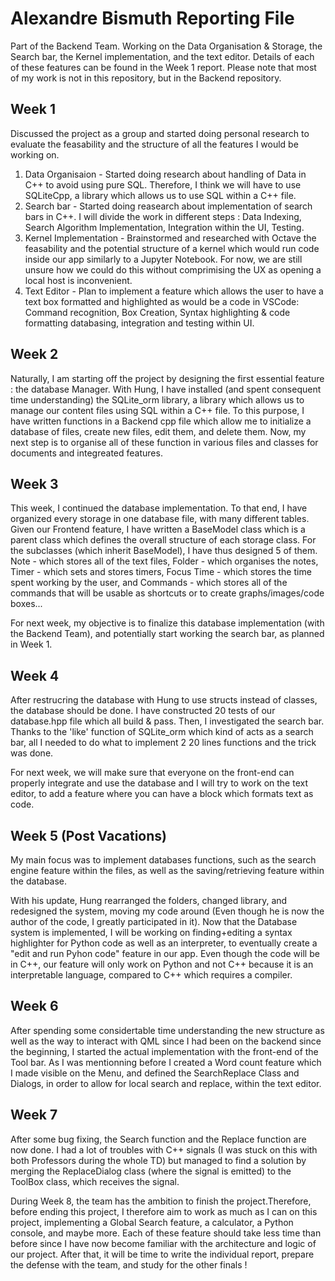# Alexandre Bismuth Reporting File

Part of the Backend Team. Working on the Data Organisation & Storage, the Search bar, the Kernel implementation, and the text editor. Details of each of these features can be found in the Week 1 report. Please note that most of my work is not in this repository, but in the Backend repository.

## Week 1

Discussed the project as a group and started doing personal research to evaluate the feasability and the structure of all the features I would be working on.

1. Data Organisaion - Started doing research about handling of Data in C++ to avoid using pure SQL. Therefore, I think we will have to use SQLiteCpp, a library which allows us to use SQL within a C++ file.
2. Search bar - Started doing reasearch about implementation of search bars in C++. I will divide the work in different steps : Data Indexing, Search Algorithm Implementation, Integration within the UI, Testing.
3. Kernel Implementation - Brainstormed and researched with Octave the feasability and the potential structure of a kernel which would run code inside our app similarly to a Jupyter Notebook. For now, we are still unsure how we could do this without comprimising the UX as opening a local host is inconvenient.
4. Text Editor - Plan to implement a feature which allows the user to have a text box formatted and highlighted as would be a code in VSCode: Command recognition, Box Creation, Syntax highlighting & code formatting databasing, integration and testing within UI.

## Week 2

Naturally, I am starting off the project by designing the first essential feature : the database Manager. With Hung, I have installed (and spent consequent time understanding) the SQLite_orm library, a library which allows us to manage our content files using SQL within a C++ file. To this purpose, I have written functions in a Backend cpp file which allow me to initialize a database of files, create new files, edit them, and delete them. Now, my next step is to organise all of these function in various files and classes for documents and integreated features.

## Week 3

This week, I continued the database implementation. To that end, I have organized every storage in one database file, with many different tables. Given our Frontend feature, I have written a BaseModel class which is a parent class which defines the overall structure of each storage class. For the subclasses (which inherit BaseModel), I have thus designed 5 of them. Note - which stores all of the text files, Folder - which organises the notes, Timer - which sets and stores timers, Focus Time - which stores the time spent working by the user, and Commands - which stores all of the commands that will be usable as shortcuts or to create graphs/images/code boxes...

For next week, my objective is to finalize this database implementation (with the Backend Team), and potentially start working the search bar, as planned in Week 1.

## Week 4

After restrucring the database with Hung to use structs instead of classes, the database should be done. I have constructed 20 tests of our database.hpp file which all build & pass. Then, I investigated the search bar. Thanks to the 'like' function of SQLite_orm which kind of acts as a search bar, all I needed to do what to implement 2 20 lines functions and the trick was done.

For next week, we will make sure that everyone on the front-end can properly integrate and use the database and I will try to work on the text editor, to add a feature where you can have a block which formats text as code.

## Week 5 (Post Vacations)

My main focus was to implement databases functions, such as the search engine feature within the files, as well as the saving/retrieving feature within the database.

With his update, Hung rearranged the folders, changed library, and redesigned the system, moving my code around (Even though he is now the author of the code, I greatly participated in it). Now that the Database system is implemented, I will be working on finding+editing a syntax highlighter for Python code as well as an interpreter, to eventually create a "edit and run Pyhon code" feature in our app. Even though the code will be in C++, our feature will only work on Python and not C++ because it is an interpretable language, compared to C++ which requires a compiler.

## Week 6

After spending some considertable time understanding the new structure as well as the way to interact with QML since I had been on the backend since the beginning, I started the actual implementation with the front-end of the Tool bar. As I was mentionning before I created a Word count feature which I made visible on the Menu, and defined the SearchReplace Class and Dialogs, in order to allow for local search and replace, within the text editor.

## Week 7

After some bug fixing, the Search function and the Replace function are now done. I had a lot of troubles with C++ signals (I was stuck on this with both Professors during the whole TD) but managed to find a solution by merging the ReplaceDialog class (where the signal is emitted) to the ToolBox class, which receives the signal.

During Week 8, the team has the ambition to finish the project.Therefore, before ending this project, I therefore aim to work as much as I can on this project, implementing a Global Search feature, a calculator, a Python console, and maybe more. Each of these feature should take less time than before since I have now become familiar with the architecture and logic of our project. After that, it will be time to write the individual report, prepare the defense with the team, and study for the other finals !

